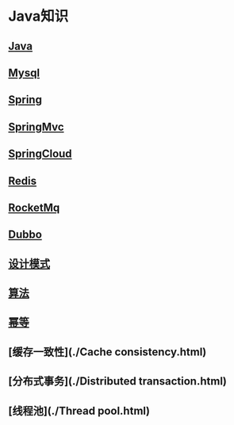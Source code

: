 # Java知识

## [**Java**](./Java.html)
## [**Mysql**](./Mysql.html)
## [**Spring**](./Spring.html)
## [**SpringMvc**](./SpringMvc.html)
## [**SpringCloud**](./SpringCloud.html)
## [**Redis**](./Redis.html)
## [**RocketMq**](./RocketMq.html)
## [**Dubbo**](./Dubbo.html)
## [**设计模式**](./DesignPatterns.html)
## [**算法**](./Algorithm.html)
## [**幂等**](./Idempotence.html)
## [**缓存一致性**](./Cache consistency.html)
## [**分布式事务**](./Distributed transaction.html)
## [**线程池**](./Thread pool.html)